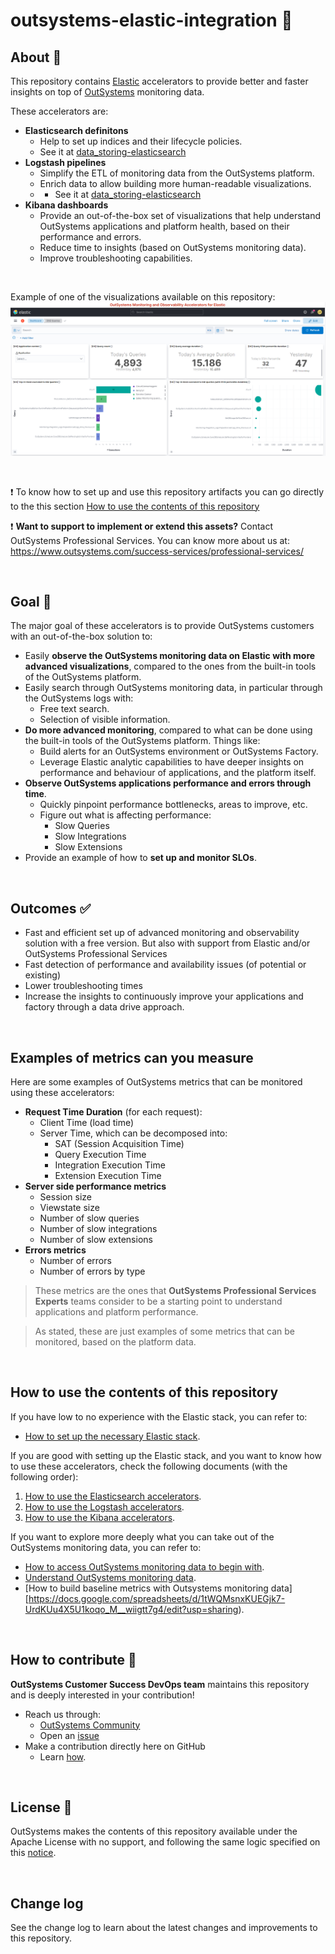# outsystems-elastic-integration 🚀

## About 📑
This repository contains [Elastic](https://elastic.co/) accelerators to provide better and faster insights on top of [OutSystems](https://www.outsystems.com/) monitoring data.

These accelerators are:
- **Elasticsearch definitons**
    - Help to set up indices and their lifecycle policies.
    - See it at [data_storing-elasticsearch](data_storing-elasticsearch)
- **Logstash pipelines**
    - Simplify the ETL of monitoring data from the OutSystems platform.
    - Enrich data to allow building more human-readable visualizations.
    - - See it at [data_storing-elasticsearch](data_storing-elasticsearch)
- **Kibana dashboards**
    - Provide an out-of-the-box set of visualizations that help understand OutSystems applications and platform health, based on their performance and errors.
    - Reduce time to insights (based on OutSystems monitoring data).
    - Improve troubleshooting capabilities.

<br>

Example of one of the visualizations available on this repository:
![OutSystems_Queries_Dashboard](docs/images/OutSystems_Queries_Dashboard.png)

<br>

:exclamation: To know how to set up and use this repository artifacts you can go directly to the this section [How to use the contents of this repository](How-to-use-the-contents-of-this-repository)

:exclamation: **Want to support to implement or extend this assets?**
Contact OutSystems Professional Services. You can know more about us at:
https://www.outsystems.com/success-services/professional-services/ 
  
<br>

## Goal 🎯
The major goal of these accelerators is to provide OutSystems customers with an out-of-the-box solution to:
- Easily **observe the OutSystems monitoring data on Elastic with more advanced visualizations**, compared to the ones from the built-in tools of the OutSystems platform.
- Easily search through OutSystems monitoring data, in particular through the OutSystems logs with:
    - Free text search.
    - Selection of visible information.
- **Do more advanced monitoring**, compared to what can be done using the built-in tools of the OutSystems platform. Things like:
    - Build alerts for an OutSystems environment or OutSystems Factory.
    - Leverage Elastic analytic capabilities to have deeper insights on performance and behaviour of applications, and the platform itself.
- **Observe OutSystems applications performance and errors through time**.
    - Quickly pinpoint performance bottlenecks, areas to improve, etc.
    - Figure out what is affecting performance:
        - Slow Queries
        - Slow Integrations
        - Slow Extensions
- Provide an example of how to **set up and monitor SLOs**.


<br>

## Outcomes ✅
- Fast and efficient set up of advanced monitoring and observability solution with a free version. But also with support from Elastic and/or OutSystems Professional Services
- Fast detection of performance and availability issues (of potential or existing)
- Lower troubleshooting times
- Increase the insights to continuously improve your applications and factory through a data drive approach.


<br> 

## Examples of metrics can you measure
Here are some examples of OutSystems metrics that can be monitored using these accelerators:
- **Request Time Duration** (for each request):
    - Client Time (load time)
    - Server Time, which can be decomposed into:
        - SAT (Session Acquisition Time)
        - Query Execution Time
        - Integration Execution Time
        - Extension Execution Time
- **Server side performance metrics**
    - Session size
    - Viewstate size
    - Number of slow queries
    - Number of slow integrations
    - Number of slow extensions
- **Errors metrics**
    - Number of errors
    - Number of errors by type

> These metrics are the ones that **OutSystems Professional Services Experts** teams consider to be a starting point to understand applications and platform performance.

> As stated, these are just examples of some metrics that can be monitored, based on the platform data.

<br>

## How to use the contents of this repository
If you have low to no experience with the Elastic stack, you can refer to:
- [How to set up the necessary Elastic stack](docs/Elastic_Stack_Installation/README.md).

If you are good with setting up the Elastic stack, and you want to know how to use these accelerators, check the following documents (with the following order):
1. [How to use the Elasticsearch accelerators](data_storing-elasticsearch/README.md).
2. [How to use the Logstash accelerators](data_extraction/logstash/README.md).
3. [How to use the Kibana accelerators](data_visualization-kibana/README.md).

If you want to explore more deeply what you can take out of the OutSystems monitoring data, you can refer to:
- [How to access OutSystems monitoring data to begin with](docs/Access-Monitoring-Data.md).
- [Understand OutSystems monitoring data](docs/Monitoring-Data.md).
- [How to build baseline metrics with Outsystems monitoring data][https://docs.google.com/spreadsheets/d/1tWQMsnxKUEGjk7-UrdKUu4X5U1koqo_M__wiigtt7g4/edit?usp=sharing).

<br>

## How to contribute 📝
**OutSystems Customer Success DevOps team** maintains this repository and is deeply interested in your contribution!
- Reach us through:
    - [OutSystems Community](https://www.outsystems.com/community/)
    - Open an [issue](https://github.com/OutSystems/outsystems-elastic-integration/issues)
- Make a contribution directly here on GitHub
    - Learn [how](https://kbroman.org/github_tutorial/pages/fork.html).

<br>

## License 📃
OutSystems makes the contents of this repository available under the Apache License with no support, and following the same logic specified on this [notice](https://github.com/OutSystems/outsystems-pipeline/blob/master/NOTICE.md).

<br>

## Change log
See the change log to learn about the latest changes and improvements to this repository.
